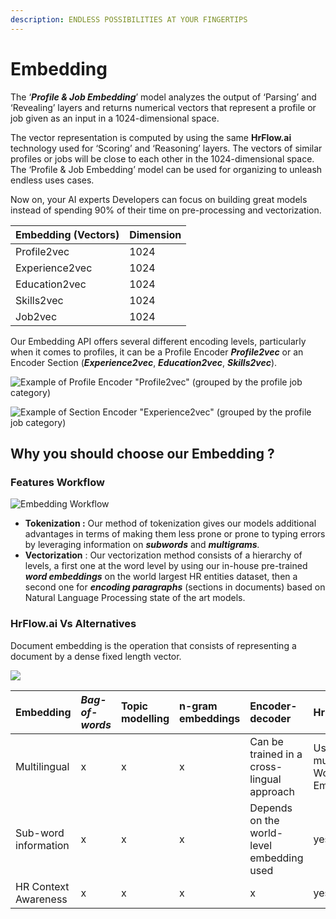 ```yaml
---
description: ENDLESS POSSIBILITIES AT YOUR FINGERTIPS
---
```


# Embedding

The ‘_**Profile & Job Embedding**_’ model analyzes the output of ‘Parsing’ and ‘Revealing’ layers and returns numerical vectors that represent a profile or job given as an input in a 1024-dimensional space. 

The vector representation is computed by using the same **HrFlow.ai** technology used for ‘Scoring’ and ‘Reasoning’ layers. The vectors of similar profiles or jobs will be close to each other in the 1024-dimensional space. The ‘Profile & Job Embedding’ model can be used for organizing to unleash endless uses cases. 

Now on, your AI experts Developers can focus on building great models instead of spending 90% of their time on pre-processing and vectorization.

| Embedding \(Vectors\) | Dimension |
| :--- | :--- |
| Profile2vec | 1024 |
| Experience2vec | 1024 |
| Education2vec | 1024 |
| Skills2vec | 1024 |
| Job2vec | 1024 |

Our Embedding API offers several different encoding levels, particularly when it comes to profiles, it can be a Profile Encoder _**Profile2vec**_ or an Encoder Section \(_**Experience2vec**_,  _**Education2vec**_, _**Skills2vec**_\).

![Example of Profile Encoder &quot;Profile2vec&quot; \(grouped by the profile job category\) ](https://lh3.googleusercontent.com/JXagdsThZxaEKwjE83-QrJXjB1r1tk2-KmdBzb94X_a238-5bNtwHuDi-PUA4_cVBkpaCie1uil6lPDNhdggpZhkgiZBYQGe4iKRRGo13XvyYgzuG9Vw_fv72LiYrg2am9MIrPnkwlQ)



![Example of Section Encoder &quot;Experience2vec&quot; \(grouped by the profile job category\) ](https://lh4.googleusercontent.com/cLvklbMDn7YyRNAZjZJ7KeYGnam3XoZTGeV6ERvwkRM2VDerwCmBkoUZpj36MMXXHSHICpSZZH0zS4iygt0X_hJ-nhaxud0F3ZWUEhNLiO7IX7U1o_MZN2Ouy_QEnY2P6ytxZOZZAAk)

## Why you should choose **our Embedding ?**

### Features Workflow

![Embedding Workflow](../.gitbook/assets/image%20%281%29.png)

* **Tokenization :** Our method of tokenization gives our models additional advantages in terms of making them less prone or prone to typing errors by leveraging  information on _**subwords**_ and _**multigrams**._
* **Vectorization** : Our vectorization method consists of a hierarchy of levels, a first one at the word level by using our in-house pre-trained _**word embeddings**_ on the world largest HR entities dataset, then a second one for _**encoding paragraphs**_ \(sections in documents\) based on Natural Language Processing state of the art models.



### **HrFlow.ai Vs Alternatives**

Document embedding is the operation that consists of representing a document by a dense fixed length vector.

![](../.gitbook/assets/screenshot-2020-04-16-at-08.17.00.png)

| **Embedding** | _Bag-of-words_ | **Topic modelling** | n-gram embeddings | **Encoder-decoder** | HrFlow |
| :--- | :--- | :--- | :--- | :--- | :--- |
| Multilingual |        x  |        x  |        x  | Can be trained in a cross-lingual approach | Use multilingual Word Embeddings  |
| Sub-word information |        x  |        x  |       x | Depends on the world-level embedding used |       yes |
| HR Context Awareness |        x  |        x  |        x  |        x  |       yes |

